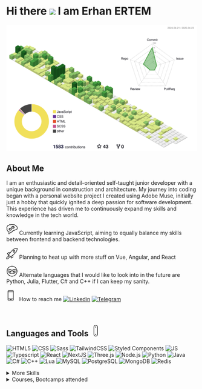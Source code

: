 <h1> Hi there <img src="https://media.giphy.com/media/hvRJCLFzcasrR4ia7z/giphy.gif" width="30px"/> I am Erhan ERTEM </h1>

![](./profile-3d-contrib/profile-green-animate.svg)



## About Me


I am an enthusiastic and detail-oriented self-taught junior developer with a unique background in construction and architecture. My journey into coding began with a personal website project I created using Adobe Muse, initially just a hobby that quickly ignited a deep passion for software development. This experience has driven me to continuously expand my skills and knowledge in the tech world.

<img src="./img/critical-thinking.gif" width="30px"/> Currently learning JavaScript, aiming to equally balance my skills between frontend and backend technologies.

<img src="./img/rocket.gif" width="30px"/> Planning to heat up with more stuff on Vue, Angular, and React

<img src="./img/nerd.gif" width="30px"/> Alternate languages that I would like to look into in the future are Python, Julia, Flutter, C# and C++ if I can keep my sanity.

<img src="./img/phonelink-ring.gif" width="30px"/> How to reach me [![Linkedin](https://img.shields.io/badge/Linkedin-D8E887?style=flat&logo=Linkedin&logoColor=grey)](https://www.linkedin.com/in/erhan-ertem-46ab361a0/) [![Telegram](https://img.shields.io/badge/Telegram-D8E887?style=flat&logo=telegram&logoColor=grey)](https://t.me/erhanertem)

&nbsp;

## Languages and Tools <img src="./img/swiss-army-knife.gif" width="30px"/>

![HTML5](https://img.shields.io/badge/Style-HTML5-informational?style=flat&logo=html5&logoColor=white&color=D8E887)
![CSS](https://img.shields.io/badge/Style-CSS-informational?style=flat&logo=css3&logoColor=white&color=D8E887)
![Sass](https://img.shields.io/badge/Style-Sass-informational?style=flat&logo=css3&logoColor=white&color=D8E887)
![TailwindCSS](https://img.shields.io/badge/CSSLib-TailwindCSS-informational?style=flat&logo=css3&logoColor=white&color=D8E887)
![Styled Components](https://img.shields.io/badge/CSSLib-Styled--Components-informational?style=flat&logo=css3&logoColor=white&color=D8E887)
![JS](https://img.shields.io/badge/Code-JavaScript-informational?style=flat&logo=JavaScript&logoColor=white&color=8CC569)
![Typescript](https://img.shields.io/badge/Code-TypeScript-informational?style=flat&logo=typescript&logoColor=white&color=8CC569)
![React](https://img.shields.io/badge/JSLib-React-informational?style=flat&logo=react&logoColor=white&color=8CC569)
![NextJS](https://img.shields.io/badge/JSFwk-Next%20js-000000?style=flat&logo=nextdotjs&logoColor=white&color=8CC569)
![Three.js](https://img.shields.io/badge/JSLib-Three.JS-informational?style=flat&logo=three.js&logoColor=white&color=8CC569)
![Node.js](https://img.shields.io/badge/RTE-Node.js-informational?style=flat&logo=Node.js&logoColor=white&color=8CC569)
![Python](https://img.shields.io/badge/Code-Python-informational?style=flat&logo=python&logoColor=white&color=FFE366)
![Java](https://img.shields.io/badge/Code-Java-informational?style=flat&logo=openjdk&logoColor=white&color=EA8C10)
![C#](https://img.shields.io/badge/Code-C%23-%23239120.svg?style=flat&logo=csharp&logoColor=white&color=66007D)
![C++](https://img.shields.io/badge/Code-C%2B%2B-00599C?style=flat&logo=c%2B%2B&logoColor=white)
![Lua](https://img.shields.io/badge/Script-Lua-informational?style=flat&logo=lua&logoColor=white)
![MySQL](https://img.shields.io/badge/SQL-MySQL-informational?style=flat&logo=mysql&logoColor=white&color=47A042)
![PostgreSQL](https://img.shields.io/badge/SQL-PostgreSQL-informational?style=flat&logo=postgresql&logoColor=white&color=47A042)
![MongoDB](https://img.shields.io/badge/NoSQL-MongoDB-informational?style=flat&logo=mongodb&logoColor=white&color=47A042)
![Redis](https://img.shields.io/badge/NoSQL-Redis-informational?style=flat&logo=redis&logoColor=white&color=47A042)


<details>
<summary>More Skills</summary>

![Handlebars](https://img.shields.io/badge/Templates-Handlebars%20js-acc4d2?style=flat&logo=handlebarsdotjs&logoColor=white&color=d68910) 
![Pug](https://img.shields.io/badge/Templates-Pug-acc4d2?style=flat&logo=pug&logoColor=white&color=d68910) 
![EJS](https://img.shields.io/badge/Templates-EJS-%23B4CA65.svg?style=flat&logo=ejs&logoColor=white&color=d68910)
![Sequelize](https://img.shields.io/badge/ORMs-Sequelize-52B0E7?style=flat&logo=Sequelize&logoColor=white&color=cdd6ba)
![Mongoose](https://img.shields.io/badge/ODMs-Mongoose-52B0E7?style=flat&logo=Sequelize&logoColor=white&color=cdd6ba)
![GitKraken](https://img.shields.io/badge/Tool-GitKraken-informational?style=flat&logo=GitKraken&logoColor=white&color=f3b745)
![Postman](https://img.shields.io/badge/Tool-Postman-informational?style=flat&logo=Postman&logoColor=white&color=f3b745)
![Insomnia](https://img.shields.io/badge/Tool-Insomnia-informational?style=flat&logo=Insomnia&logoColor=white&color=f3b745)
![Tableau](https://img.shields.io/badge/Tool-Tableau-informational?style=flat&logo=Tableau&logoColor=white&color=f3b745)
![Docker](https://img.shields.io/badge/Delivery-Docker-2CA5E0?style=flat&logo=docker&logoColor=white)
![Webpack](https://img.shields.io/badge/BuildTool-Webpack-67757e?style=flat&logo=Webpack&logoColor=white)
![Vite](https://img.shields.io/badge/BuildTool-Vite-67757e?style=flat&logo=vite&logoColor=white)
![GitHub Actions](https://img.shields.io/badge/CI|CD-GitHub_Actions-5a89a6?style=flat&logo=github-actions&logoColor=white)
![Jest](https://img.shields.io/badge/Testing-Jest-acc4d2?style=flat&logo=jest&logoColor=white)
......

</details>

<details>
<summary>Courses, Bootcamps attended</summary>

| <sub>**Course/Bootcamp**</sub>                                                                   | <sub>**Cert/Hrs**</sub>                                                                                                                                                                                                                         | <sub>**Languages/Frameworks**</sub>                                                                                                                                                                                                                                                                                                                                                                                                                                                                                                                                                                                                                                                                                                                                                                                                                                                                                                                                                                                                                                                                                                                                                                                                                                                                                                                                                                                                                                               |
| ------------------------------------------------------------------------------------------------ | ----------------------------------------------------------------------------------------------------------------------------------------------------------------------------------------------------------------------------------------------- | --------------------------------------------------------------------------------------------------------------------------------------------------------------------------------------------------------------------------------------------------------------------------------------------------------------------------------------------------------------------------------------------------------------------------------------------------------------------------------------------------------------------------------------------------------------------------------------------------------------------------------------------------------------------------------------------------------------------------------------------------------------------------------------------------------------------------------------------------------------------------------------------------------------------------------------------------------------------------------------------------------------------------------------------------------------------------------------------------------------------------------------------------------------------------------------------------------------------------------------------------------------------------------------------------------------------------------------------------------------------------------------------------------------------------------------------------------------------------------- |
| <sub>Udemy The Git & Github Bootcamp - Colt Steele</sub>                                         | [<img src="./img/order-completed.gif" width="20px" />](certs/UC-bbe975cb-7f60-45e2-ab3e-37bff7894aee.pdf)&nbsp;<sub>17hrs</sub>                                                                                                                 | ![GIT](https://img.shields.io/badge/GIT-E44C30?style=square&logo=git&logoColor=white) ![GitKraken](https://img.shields.io/badge/GitKraken-179287?style=square&logo=GitKraken&logoColor=white) ![Github](https://img.shields.io/badge/github-%2324292e.svg?style=square&logo=github&logoColor=white?alt=github)                                                                                                                                                                                                                                                                                                                                                                                                                                                                                                                                                                                                                                                                                                                                                                                                                                                                                                                                                                                                                                                                                                                                                                       |
| <sub>Udemy Build Responsive Real-World Websites with HTML and CSS - Jonas Schmedtmann</sub>      | [<img src="./img/order-completed.gif" width="20px"/>](certs/UC-42231859-8e71-4018-8d4f-be2982687920.pdf)&nbsp;<sub>37.5hrs</sub>                                                                                                                | ![HTML5](https://img.shields.io/badge/HTML5-E34F26?style=square&logo=html5&logoColor=white) ![CSS3](https://img.shields.io/badge/CSS3-1572B6?style=square&logo=css3&logoColor=white) ![JS](https://img.shields.io/badge/JavaScript-323330?style=square&logo=javascript&logoColor=F7DF1E)                                                                                                                                                                                                                                                                                                                                                                                                                                                                                                                                                                                                                                                                                                                                                                                                                                                                                                                                                                                                                                                                                                                                                                                          |
| <sub>Udemy The Complete Sass & SCSS Course From Beginner to Advanced - Joe Parys et al.</sub>    | [<img src="./img/order-completed.gif" width="20px"/>](certs/UC-a206915d-14be-41f2-abf4-99f83ecaed01.pdf)&nbsp;<sub>4hrs</sub>                                                                                                                   | ![HTML5](https://img.shields.io/badge/HTML5-E34F26?style=square&logo=html5&logoColor=white) ![CSS3](https://img.shields.io/badge/CSS3-1572B6?style=square&logo=css3&logoColor=white) ![SASS](https://img.shields.io/badge/Sass-CC6699?style=square&logo=sass&logoColor=white)                                                                                                                                                                                                                                                                                                                                                                                                                                                                                                                                                                                                                                                                                                                                                                                                                                                                                                                                                                                                                                                                                                                                                                                                     |
| <sub>Udemy SASS - The Complete SASS Course (CSS Preprocessor) - Code and Create et al.</sub>     | [<img src="./img/order-completed.gif" width="20px"/>](certs/UC-05f33c9a-ead2-4e80-8c0d-3fe2d2010257.pdf)&nbsp;<sub>6hrs</sub>                                                                                                                   | ![HTML5](https://img.shields.io/badge/HTML5-E34F26?style=square&logo=html5&logoColor=white) ![CSS3](https://img.shields.io/badge/CSS3-1572B6?style=square&logo=css3&logoColor=white) ![SASS](https://img.shields.io/badge/Sass-CC6699?style=square&logo=sass&logoColor=white)                                                                                                                                                                                                                                                                                                                                                                                                                                                                                                                                                                                                                                                                                                                                                                                                                                                                                                                                                                                                                                                                                                                                                                                                     |
| <sub>Udemy Advanced CSS and Sass Flexbox, Grid, Animations and More! - Jonas Schmedtmann</sub>   | [<img src="./img/order-completed.gif" width="20px"/>](certs/UC-92f64af6-4763-47f3-b0dc-e4f1b4bc044a.pdf)&nbsp;<sub>28hrs</sub>                                                                                                                  | ![HTML5](https://img.shields.io/badge/HTML5-E34F26?style=square&logo=html5&logoColor=white) ![CSS3](https://img.shields.io/badge/CSS3-1572B6?style=square&logo=css3&logoColor=white) ![SASS](https://img.shields.io/badge/Sass-CC6699?style=square&logo=sass&logoColor=white)                                                                                                                                                                                                                                                                                                                                                                                                                                                                                                                                                                                                                                                                                                                                                                                                                                                                                                                                                                                                                                                                                                                                                                                                     |
| <sub>Udemy Node.js, Express, MongoDB & More The Complete Bootcamp 2023 - Jonas Schmedtmann</sub> | [<img src="./img/order-completed.gif" width="20px"/>](certs/UC-dc1a6d3f-9e3f-4ab9-b566-1d1857f0dbc9.pdf)&nbsp;<sub>42hrs</sub>                                                                                                                  | ![MongoDB](https://img.shields.io/badge/MongoDB-4EA94B?style=square&logo=mongodb&logoColor=white) ![NodeJS](https://img.shields.io/badge/Node.js-339933?style=square&logo=nodedotjs&logoColor=white) ![JS](https://img.shields.io/badge/JavaScript-323330?style=square&logo=javascript&logoColor=F7DF1E) ![ExpressJs](https://img.shields.io/badge/Express.js-000000?style=square&logo=express&logoColor=white) ![Postman](https://img.shields.io/badge/Postman-FF6C37?style=flat&logo=Postman&logoColor=white) ![Pug](https://img.shields.io/badge/Pug-E3C29B?styleflat&logo=pug&logoColor=black)                                                                                                                                                                                                                                                                                                                                                                                                                                                                                                                                                                                                                                                                                                                                                                                                                                                                              |
| <sub>Udemy The Complete JavaScript Course 2022 From Zero to Expert! - Jonas Schmedtmann</sub>    | [<img src="./img/order-completed.gif" width="20px"/>](certs/UC-a836571e-74af-4785-b2f9-e70fa023ddf1.pdf)&nbsp;<sub>69hrs</sub>                                                                                                                  | ![JS](https://img.shields.io/badge/JavaScript-323330?style=square&logo=javascript&logoColor=F7DF1E)                                                                                                                                                                                                                                                                                                                                                                                                                                                                                                                                                                                                                                                                                                                                                                                                                                                                                                                                                                                                                                                                                                                                                                                                                                                                                                                                                                               |
| <sub>Udemy Crash Course Build a Full-Stack Web App in a Weekend! - Jonas Schmedtmann</sub>       | [<img src="./img/order-completed.gif" width="20px"/>](certs/UC-5cee2194-cb64-4945-a534-cee939d8d827.pdf)&nbsp;<sub>12.5hrs</sub>                                                                                                                | ![HTML5](https://img.shields.io/badge/HTML5-E34F26?style=square&logo=html5&logoColor=white) ![CSS3](https://img.shields.io/badge/CSS3-1572B6?style=square&logo=css3&logoColor=white) ![JS](https://img.shields.io/badge/JavaScript-323330?style=square&logo=javascript&logoColor=F7DF1E) ![React](https://img.shields.io/badge/React-20232A?style=square&logo=react&logoColor=61DAF) ![Supabase](https://img.shields.io/badge/Supabase-181818?style=square&logo=supabase&logoColor)                                                                                                                                                                                                                                                                                                                                                                                                                                                                                                                                                                                                                                                                                                                                                                                                                                                                                                                                                                                               |
| <sub>Udemy The Ultimate MySQL Bootcamp Go from SQL Beginner to Expert v1/v2 - Colt Steele</sub>  | [<img src="./img/order-completed.gif" width="20px"/>](certs/UC-8d3c187f-e970-4961-a3d2-260f40c23a3e_v1.pdf) [<img src="./img/order-completed.gif" width="20px"/>](certs/UC-8d3c187f-e970-4961-a3d2-260f40c23a3e_v2.pdf)&nbsp;<sub>37.5hrs</sub> | ![mySQL](https://img.shields.io/badge/MySQL-005C84?style=square&logo=mysql&logoColor=white) ![JS](https://img.shields.io/badge/JavaScript-323330?style=square&logo=javascript&logoColor=F7DF1E) ![ExpressJs](https://img.shields.io/badge/Express.js-000000?style=square&logo=express&logoColor=white) ![HTML5](https://img.shields.io/badge/HTML5-E34F26?style=square&logo=html5&logoColor=white) ![CSS3](https://img.shields.io/badge/CSS3-1572B6?style=square&logo=css3&logoColor=white)                                                                                                                                                                                                                                                                                                                                                                                                                                                                                                                                                                                                                                                                                                                                                                                                                                                                                                                                                                                       |
| <sub>Udemy SQL and PostgreSQL: The Complete Developer's Guide - Stephen Grider</sub>             | [<img src="./img/order-completed.gif" width="20px"/>](certs/UC-089865e6-a8d4-4cbe-aa05-12ddffe1a292.pdf)&nbsp;<sub>22hrs</sub>                                                                                                                  | ![PostgreSQL](https://img.shields.io/badge/PostgreSQL-316192?style=square&logo=postgresql&logoColor=white)                                                                                                                                                                                                                                                                                                                                                                                                                                                                                                                                                                                                                                                                                                                                                                                                                                                                                                                                                                                                                                                                                                                                                                                                                                                                                                                                                                        |
| <sub>Udemy Mastering Regular Expressions in JavaScript - Steven Hancock</sub>                    | [<img src="./img/order-completed.gif" width="20px"/>](certs/UC-4bbaaf83-4ba2-497f-8f9f-2f8afdff747c.pdf)&nbsp;<sub>5.5hrs</sub>                                                                                                                 | ![JS](https://img.shields.io/badge/JavaScript-323330?style=square&logo=javascript&logoColor=F7DF1E)                                                                                                                                                                                                                                                                                                                                                                                                                                                                                                                                                                                                                                                                                                                                                                                                                                                                                                                                                                                                                                                                                                                                                                                                                                                                                                                                                                               |
| <sub>Udemy Advanced SQL Bootcamp - Jose Portilla</sub>                                           | [<img src="./img/order-completed.gif" width="20px"/>](certs/UC-ee3fc077-7520-405d-818e-9b3c34b5b373.pdf)&nbsp;<sub>10.5hrs</sub>                                                                                                                | ![PostgreSQL](https://img.shields.io/badge/PostgreSQL-316192?style=square&logo=postgresql&logoColor=white)                                                                                                                                                                                                                                                                                                                                                                                                                                                                                                                                                                                                                                                                                                                                                                                                                                                                                                                                                                                                                                                                                                                                                                                                                                                                                                                                                                        |
| <sub>Udemy Learn SQL +Security(pen) testing from Scratch - Rahul Shetty</sub>                    | [<img src="./img/order-completed.gif" width="20px"/>](certs/UC-0e19e741-5929-4048-9e16-2d5a994daccb.pdf)&nbsp;<sub>13.5hrs</sub>                                                                                                                | ![mySQL](https://img.shields.io/badge/MySQL-005C84?style=square&logo=mysql&logoColor=white)                                                                                                                                                                                                                                                                                                                                                                                                                                                                                                                                                                                                                                                                                                                                                                                                                                                                                                                                                                                                                                                                                                                                                                                                                                                                                                                                                                                       |
| <sub>Udemy SQL–MySQL Complete Master Bootcamp Beginner to Expert 2023 - Donatus Obomighie</sub>  | [<img src="./img/order-completed.gif" width="20px"/>](certs/UC-81bc0f5a-d1bd-4434-8624-0f2245fc23bc.pdf)&nbsp;<sub>20.5hrs</sub>                                                                                                                | ![mySQL](https://img.shields.io/badge/MySQL-005C84?style=square&logo=mysql&logoColor=white) ![Python](https://img.shields.io/badge/Python-FFD43B?style=square&logo=python&logoColor=blue) ![Jupyter](https://img.shields.io/badge/Jupyter-F37626.svg?style=square&logo=Jupyter&logoColor=white)                                                                                                                                                                                                                                                                                                                                                                                                                                                                                                                                                                                                                                                                                                                                                                                                                                                                                                                                                                                                                                                                                                                                                                                   |
| <sub>Udemy MongoDB - The Complete Developer's Guide 2023 - Maximilian Schwarzmüller</sub>        | [<img src="./img/order-completed.gif" width="20px"/>](certs/UC-e5fb0dd7-8e91-4a02-a75e-d54de4d62522.pdf)&nbsp;<sub>17.5hrs</sub>                                                                                                                | ![MongoDB](https://img.shields.io/badge/MongoDB-4EA94B?style=square&logo=mongodb&logoColor=white)                                                                                                                                                                                                                                                                                                                                                                                                                                                                                                                                                                                                                                                                                                                                                                                                                                                                                                                                                                                                                                                                                                                                                                                                                                                                                                                                                                                 |
| <sub>Udemy Mastering TypeScript 2023 Edition - Colt Steele</sub>                                 | [<img src="./img/order-completed.gif" width="20px"/>](certs/UC-9c5919de-1128-444c-b3a3-69eb20e86da3.pdf)&nbsp;<sub>10.5hrs</sub>                                                                                                                | ![Typescript](https://img.shields.io/badge/TypeScript-007ACC?style=square&logo=typescript&logoColor=white) ![React](https://img.shields.io/badge/React-20232A?style=square&logo=react&logoColor=61DAF) ![Webpack](https://img.shields.io/badge/Webpack-8DD6F9?style=square&logo=Webpack&logoColor=black)                                                                                                                                                                                                                                                                                                                                                                                                                                                                                                                                                                                                                                                                                                                                                                                                                                                                                                                                                                                                                                                                                                                                                                          |
| <sub>Udemy Modern React with Redux 2023 - Stephen Grider</sub>                                   | [<img src="./img/order-completed.gif" width="20px"/>](certs/UC-951153c5-ea10-487a-8234-a3cde84dc48d.pdf)&nbsp;<sub>37.5hrs</sub>                                                                                                                | ![React](https://img.shields.io/badge/React-20232A?style=square&logo=react&logoColor=61DAF) ![Redux](https://img.shields.io/badge/Redux-593D88?style=square&logo=redux&logoColor=white) ![Bulma](https://img.shields.io/badge/Bulma-00D1B2?style=square&logo=Bulma&logoColor=white) ![TailwindCSS](https://img.shields.io/badge/Tailwind_CSS-%2338B2AC.svg?style=square&logo=tailwind-css&logoColor=white)                                                                                                                                                                                                                                                                                                                                                                                                                                                                                                                                                                                                                                                                                                                                                                                                                                                                                                                                                                                                                                                                        |
| <sub>Udemy Tailwind CSS From Scratch Learn By Building Projects - Brad Traversy</sub>            | [<img src="./img/order-completed.gif" width="20px"/>](certs/UC-0875dc7b-184e-41f4-9bfb-c0b34fa98c01.pdf)&nbsp;<sub>12.5hrs</sub>                                                                                                                | ![JS](https://img.shields.io/badge/JavaScript-323330?style=square&logo=javascript&logoColor=F7DF1E) ![TailwindCSS](https://img.shields.io/badge/Tailwind_CSS-%2338B2AC.svg?style=square&logo=tailwind-css&logoColor=white)                                                                                                                                                                                                                                                                                                                                                                                                                                                                                                                                                                                                                                                                                                                                                                                                                                                                                                                                                                                                                                                                                                                                                                                                                                                        |
| <sub>Udemy The Complete Java Development Bootcamp - Rayan Slim</sub>                             | [<img src="./img/order-completed.gif" width="20px"/>](certs/UC-9f4431e9-08bf-476d-b0dc-6c4a56c0fd0b.pdf)&nbsp;<sub>32hrs</sub>                                                                                                                  | ![Java](https://img.shields.io/badge/Java-ED8B00?style=square&logo=openjdk&logoColor=white)                                                                                                                                                                                                                                                                                                                                                                                                                                                                                                                                                                                                                                                                                                                                                                                                                                                                                                                                                                                                                                                                                                                                                                                                                                                                                                                                                                                       |
| <sub>Udemy One Week Python - Colt Steele</sub>                                                   | [<img src="./img/order-completed.gif" width="20px"/>](certs/UC-cced269b-85a4-47e5-a8e8-559a4f907e50.pdf)&nbsp;<sub>14.5hrs</sub>                                                                                                                | ![Python](https://img.shields.io/badge/Python-FFD43B?style=square&logo=python&logoColor=blue)                                                                                                                                                                                                                                                                                                                                                                                                                                                                                                                                                                                                                                                                                                                                                                                                                                                                                                                                                                                                                                                                                                                                                                                                                                                                                                                                                                                     |
| <sub>Udemy Webpack 5 and Vite - OnlyKiosk Tech</sub>                                             | [<img src="./img/order-completed.gif" width="20px"/>](certs/UC-80465f0a-27c4-4d81-8375-d2d4b613976a.pdf)&nbsp;<sub>4.5hrs</sub>                                                                                                                 | ![Webpack](https://img.shields.io/badge/Webpack-8DD6F9?style=square&logo=Webpack&logoColor=black) ![Vite](https://img.shields.io/badge/Vite-B73BFE?style=square&logo=vite&logoColor=FFD62E)                                                                                                                                                                                                                                                                                                                                                                                                                                                                                                                                                                                                                                                                                                                                                                                                                                                                                                                                                                                                                                                                                                                                                                                                                                                                                       |
| <sub>Udemy JavaScript Pro: Mastering Advanced Concepts and Techniques - Colt Steele</sub>        | [<img src="./img/order-completed.gif" width="20px"/>](certs/UC-e01e137d-6cb9-4e56-bc01-f4bd63364e06.pdf)&nbsp;<sub>19hrs</sub>                                                                                                                  | ![JS](https://img.shields.io/badge/JavaScript-323330?style=square&logo=javascript&logoColor=F7DF1E)                                                                                                                                                                                                                                                                                                                                                                                                                                                                                                                                                                                                                                                                                                                                                                                                                                                                                                                                                                                                                                                                                                                                                                                                                                                                                                                                                                               |
| <sub>Udemy Complete NodeJS Developer (GraphQL, MongoDB, + more) - Andrei Neagoie</sub>           | [<img src="./img/order-completed.gif" width="20px"/>](certs/UC-269824b3-f5ea-4320-9700-7a1649649034.pdf)&nbsp;<sub>46.5hrs</sub>                                                                                                                | ![JS](https://img.shields.io/badge/JavaScript-323330?style=square&logo=javascript&logoColor=F7DF1E) ![NodeJS](https://img.shields.io/badge/Node.js-339933?style=square&logo=nodedotjs&logoColor=white) ![Deno](https://img.shields.io/badge/Deno-464647?style=square&logo=deno&logoColor=white) ![ExpressJs](https://img.shields.io/badge/Express.js-000000?style=square&logo=express&logoColor=white) ![GraphQL](https://img.shields.io/badge/GraphQl-E10098?style=square&logo=graphql&logoColor=white) ![React](https://img.shields.io/badge/React-20232A?style=square&logo=react&logoColor=61DAF) ![Insomnia](https://img.shields.io/badge/Insomnia-5849be?style=square&logo=Insomnia&logoColor=white) ![Postman](https://img.shields.io/badge/Postman-FF6C37?style=flat&logo=Postman&logoColor=white) ![Handlebars](https://img.shields.io/badge/Handlebars%20js-f0772b?style=square&logo=handlebarsdotjs&logoColor=black) ![Jest](https://img.shields.io/badge/Jest-C21325?style=square&logo=jest&logoColor=white) ![Docker](https://img.shields.io/badge/Docker-2CA5E0?style=square&logo=docker&logoColor=white) ![Github Actions](https://img.shields.io/badge/GitHub_Actions-2088FF?style=square&logo=github-actions&logoColor=white) ![Apollo GraphQL](https://img.shields.io/badge/Apollo%20GraphQL-311C87?&style=square&logo=Apollo%20GraphQL&logoColor=white) ![Socket.io](https://img.shields.io/badge/Socket.io-010101?style=square&logo=Socket.io&logoColor=white) |
| <sub>Udemy Docker Bootcamp: Conquer Docker with Real-World Projects - Rayan Slim</sub>           | [<img src="./img/order-completed.gif" width="20px"/>](certs/UC-7689f5e0-dad7-412a-a1c1-50639784706c.pdf)&nbsp;<sub>5hrs</sub>                                                                                                                   | ![Docker](https://img.shields.io/badge/Docker-2CA5E0?style=square&logo=docker&logoColor=white)                                                                                                                                                                                                                                                                                                                                                                                                                                                                                                                                                                                                                                                                                                                                                                                                                                                                                                                                                                                                                                                                                                                                                                                                                                                                                                                                                                             |
| <sub>Udemy HTMX The Practical Guide - Maximilian Schwarzmüller</sub>                             | [<img src="./img/order-completed.gif" width="20px"/>](certs/UC-c7719a41-2c03-4054-ac3b-555a8e75fe77.pdf)&nbsp;<sub>4hrs</sub>                                                                                                                   | ![HTMX](https://img.shields.io/badge/%3C/%3E%20htmx-3D72D7?style=square&logo=mysl&logoColor=white)                                                                                                                                                                                                                                                                                                                                                                                                                                                                                                                                                                                                                                                                                                                                                                                                                                                                                                                                                                                                                                                                                                                                                                                                                                                                                                                                                                                |
| <sub>Udemy Understanding TypeScript - Maximilian Schwarzmüller</sub>                             | [<img src="./img/order-completed.gif" width="20px"/>](certs/UC-d669048b-d870-424a-81a1-fd1a44879c54.pdf)&nbsp;<sub>15hrs</sub>                                                                                                                  | ![Typescript](https://img.shields.io/badge/TypeScript-007ACC?style=square&logo=typescript&logoColor=white) ![React](https://img.shields.io/badge/React-20232A?style=square&logo=react&logoColor=61DAF) ![Webpack](https://img.shields.io/badge/Webpack-8DD6F9?style=square&logo=Webpack&logoColor=black) ![NodeJS](https://img.shields.io/badge/Node.js-339933?style=square&logo=nodedotjs&logoColor=white)                                                                                                                                                                                                                                                                                                                                                                                                                                                                                                                                                                                                                                                                                                                                                                                                                                                                                                                                                                                                                                                                       |
| <sub>Udemy Typescript The Complete Developer's Guide - Stephen Grider</sub>                      | [<img src="./img/order-completed.gif" width="20px"/>](certs/UC-d0887c50-d2ca-4252-a5a3-160a49eb4801.pdf)&nbsp;<sub>27.5hrs</sub>                                                                                                                | ![Typescript](https://img.shields.io/badge/TypeScript-007ACC?style=square&logo=typescript&logoColor=white) ![React](https://img.shields.io/badge/React-20232A?style=square&logo=react&logoColor=61DAF) ![Redux](https://img.shields.io/badge/Redux-593D88?style=square&logo=redux&logoColor=white) ![NodeJS](https://img.shields.io/badge/Node.js-339933?style=square&logo=nodedotjs&logoColor=white) ![ExpressJs](https://img.shields.io/badge/Express.js-000000?style=square&logo=express&logoColor=white)                                                                                                                                                                                                                                                                                                                                                                                                                                                                                                                                                                                                                                                                                                                                                                                                                                                                                                                                                                      |
| <sub>Udemy Learn C++ for Game Development - Stephen Ulibarri</sub>                               | [<img src="./img/order-completed.gif" width="20px"/>](certs/UC-8ed648c9-b4b4-4688-b4e2-cb0933768867.pdf)&nbsp;<sub>12.5hrs</sub>                                                                                                                | ![C++](https://img.shields.io/badge/C%2B%2B-00599C?style=square&logo=c%2B%2B&logoColor=white)                                                                                                                                                                                                                                                                                                                                                                                                                                                                                                                                                                                                                                                                                                                                                                                                                                                                                                                                                                                                                                                                                                                                                                                                                                                                                                                                                                                     |
| <sub>Udemy React & TypeScript The Practical Guide - Maximilian Schwarzmüller</sub>               | [<img src="./img/order-completed.gif" width="20px"/>](certs/UC-1b216934-67a9-4742-b3fe-f3aa67c819cc.pdf)&nbsp;<sub>7.5hrs</sub>                                                                                                                 | ![Typescript](https://img.shields.io/badge/TypeScript-007ACC?style=square&logo=typescript&logoColor=white) ![React](https://img.shields.io/badge/React-20232A?style=square&logo=react&logoColor=61DAF) ![Redux](https://img.shields.io/badge/Redux-593D88?style=square&logo=redux&logoColor=white)                                                                                                                                                                                                                                                                                                                                                                                                                                                                                                                                                                                                                                                                                                                                                                                                                                                                                                                                                                                                                                                                                                                                                                                |
| <sub>Udemy Code Faster with AI: ChatGPT, GitHub Copilot, Tabnine & More - Ardit Sulce</sub>      | [<img src="./img/order-completed.gif" width="20px"/>](certs/UC-91516bf1-8c51-49f7-b5fa-5fcbaa0bd03f.pdf)&nbsp;<sub>2.5hrs</sub>                                                                                                                 | ![ChatGPT](https://img.shields.io/badge/ChatGPT-74aa9c?style=square&logo=openai&logoColor=white)                                                                                                                                                                                                                                                                                                                                                                                                                                                                                                                                                                                                                                                                                                                                                                                                                                                                                                                                                                                                                                                                                                                                                                                                                                                                                                                                                                                  |
| <sub>Udemy Modern JavaScript From The Beginning - Brad Traversy</sub>                            | [<img src="./img/order-completed.gif" width="20px"/>](certs/UC-64a861f7-64e6-4c70-bde2-5d78b1e7aaf6.pdf)&nbsp;<sub>36.5hrs</sub>                                                                                                                       | ![JS](https://img.shields.io/badge/JavaScript-323330?style=square&logo=javascript&logoColor=F7DF1E) ![Jest](https://img.shields.io/badge/Jest-C21325?style=square&logo=jest&logoColor=white) ![Webpack](https://img.shields.io/badge/Webpack-8DD6F9?style=square&logo=Webpack&logoColor=black) ![NodeJS](https://img.shields.io/badge/Node.js-339933?style=square&logo=nodedotjs&logoColor=white) ![Postman](https://img.shields.io/badge/Postman-FF6C37?style=flat&logo=Postman&logoColor=white) ![MongoDB](https://img.shields.io/badge/MongoDB-%234ea94b.svg?style=square&logo=mongodb&logoColor=white)                                                                                                                                                                                                                                                                                                                                                                                                                                                                                                                                                                                                                                                                                                                                                                                                                                                                        |
| <sub>Udemy Redis: The complete Developer's Guide - Stephen Grider</sub>              | [<img src="./img/order-completed.gif" width="20px"/>](certs/UC-6bd5e552-ae39-44a8-90d5-0b2210a601e7.pdf)&nbsp;<sub>15.5hrs</sub>                                                                                                                         | ![Redis](https://img.shields.io/badge/Redis-%23DD0031.svg?style=square&logo=redis&logoColor=white) ![Lua](https://img.shields.io/badge/Lua-%232C2D72.svg?style=square&logo=lua&logoColor=white)                                                                                                                                                                                                                                                                                                                                                                                                                                                                                                                                                                                                                                                                                                                                                                                                                                                                                                                                                                                                                                                                                                                                                                                                                                                                                                                                                                                    |
| <sub>Udemy The Ultimate React Course 2024: React, Redux & More - Jonas Schmedtmann</sub>         | [<img src="./img/order-completed.gif" width="20px"/>](certs/UC-f3514fdb-0846-4fd7-b688-c077c8533e56.pdf)&nbsp;<sub>84hrs</sub>                                                                                                                         | ![JS](https://img.shields.io/badge/JavaScript-323330?style=square&logo=javascript&logoColor=F7DF1E) ![React](https://img.shields.io/badge/React-20232A?style=square&logo=react&logoColor=61DAF) ![Redux](https://img.shields.io/badge/Redux-593D88?style=square&logo=redux&logoColor=white) ![Styled Components](https://img.shields.io/badge/styled--components-DB7093?style=square&logo=styled-components&logoColor=white) ![TailwindCSS](https://img.shields.io/badge/Tailwind_CSS-%2338B2AC.svg?style=square&logo=tailwind-css&logoColor=white) ![React Router](https://img.shields.io/badge/React_Router-CA4245?style=square&logo=react-router&logoColor=white) ![React Query](https://img.shields.io/badge/React_Query-FF4154?style=square&logo=ReactQuery&logoColor=white) ![React Hook Form](https://img.shields.io/badge/React%20Hook%20Form-%23EC5990.svg?style=square&logo=reacthookform&logoColor=white) ![Vite](https://img.shields.io/badge/Vite-B73BFE?style=square&logo=vite&logoColor=FFD62E) ![NextJS](https://img.shields.io/badge/Next%20js-000000?style=square&logo=nextdotjs&logoColor=white)                                                                                                                                                                                                                                                                                                                                                                                                                                                                    |
| <sub>Udemy NodeJS - The Complete Guide (MVC, REST APIs, GraphQL, Deno) - Maximilian Schwarzmüller</sub>             | ![Progress](https://geps.dev/progress/75)<br />[<img src="./img/hourglass.gif" width="20px"/>](#)&nbsp;<sub>40.5hrs</sub>                                                                                                                         | ![JS](https://img.shields.io/badge/JavaScript-323330?style=square&logo=javascript&logoColor=F7DF1E) ![NodeJS](https://img.shields.io/badge/Node.js-339933?style=square&logo=nodedotjs&logoColor=white) ![ExpressJs](https://img.shields.io/badge/Express.js-000000?style=square&logo=express&logoColor=white) ![Handlebars](https://img.shields.io/badge/Handlebars%20js-f0772b?style=square&logo=handlebarsdotjs&logoColor=black) ![Pug](https://img.shields.io/badge/Pug-E3C29B?styleflat&logo=pug&logoColor=black) ![EJS](https://img.shields.io/badge/EJS-%23B4CA65.svg?styleflat&logo=ejs&logoColor=black) ![mySQL](https://img.shields.io/badge/MySQL-005C84?style=square&logo=mysql&logoColor=white) ![Sequelize](https://img.shields.io/badge/Sequelize-52B0E7?style=square&logo=Sequelize&logoColor=white) ![MongoDB](https://img.shields.io/badge/MongoDB-%234ea94b.svg?style=square&logo=mongodb&logoColor=white) ![Mongoose](https://img.shields.io/badge/Mongoose-52B0E7?style=square&logo=Sequelize&logoColor=white&color=7a2f2d)                                                                                                                                                                                                                                                                                                                                                                                                                                                                                                                                                                                                                                                                                                                                                                                                                                                                                                                                                                                                                                                                                                                                                                                                                                                                                                                                                                            |
| <sub>Udemy JavaScript Algorithms and Data Structures Masterclass - Colt Steele</sub>             | ![Progress](https://geps.dev/progress/40)<br />[<img src="./img/hourglass.gif" width="20px"/>](#)&nbsp;<sub>22hrs</sub>                                                                                                                         | ![JS](https://img.shields.io/badge/JavaScript-323330?style=square&logo=javascript&logoColor=F7DF1E)                                                                                                                                                                                                                                                                                                                                                                                                                                                                                                                                                                                                                                                                                                                                                                                                                                                                                                                                                                                                                                                                                                                                                                                                                                                                                                                                                                               |
| <sub>Udemy Ultimate C# Masterclass for 2023 - Krystyna Ślusarczyk</sub>                          | ![Progress](https://geps.dev/progress/50)<br />[<img src="./img/hourglass.gif" width="20px"/>](#)<sub>40hrs</sub>                                                                                                                               | ![C#](https://img.shields.io/badge/C%23-%23239120.svg?style=square&logo=csharp&logoColor=white) ![.Net](https://img.shields.io/badge/.NET-5C2D91?style=square&logo=.net&logoColor=white)                                                                                                                                                                                                                                                                                                                                                                                                                                                                                                                                                                                                                                                                                                                                                                                                                                                                                                                                                                                                                                                                                                                                                                                                                                                                                          |
| <sub>Three.JS Journey - Bruno Simon</sub>                                                        | ![Progress](https://geps.dev/progress/32)<br />[<img src="./img/hourglass.gif" width="20px"/>](#)&nbsp;<sub>70.2hrs</sub>                                                                                                                       | ![Three.JS](https://img.shields.io/badge/ThreeJs-black?style=square&logo=three.js&logoColor=white) ![Green Sock](https://img.shields.io/badge/Green%20Sock-339933?style=square&logo=greensock&logoColor=white) ![React](https://img.shields.io/badge/React-20232A?style=square&logo=react&logoColor=61DAF) ![Vite](https://img.shields.io/badge/Vite-B73BFE?style=square&logo=vite&logoColor=FFD62E) ![Blender](https://img.shields.io/badge/blender-%23F5792A.svg?style=square&logo=blender&logoColor=white)                                                                                                                                                                                                                                                                                                                                                                                                                                                                                                                                                                                                                                                                                                                                                                                                                                                                                                                                                                     |
| <sub>Udemy Beginning C++ Programming - From Beginner to Beyond - Tim Buchalka</sub>              | ![Progress](https://geps.dev/progress/20)<br />[<img src="./img/hourglass.gif" width="20px"/>](#)&nbsp;<sub>46hrs</sub>                                                                                                                         | ![C++](https://img.shields.io/badge/C%2B%2B-00599C?style=square&logo=c%2B%2B&logoColor=white)                                                                                                                                                                                                                                                                                                                                                                                                                                                                                                                                                                                                                                                                                                                                                                                                                                                                                                                                                                                                                                                                                                                                                                                                                                                                                                                                                                                     |
| <sub>Udemy Programming with Julia - Dr. İlker Arslan</sub>              | ![Progress](https://geps.dev/progress/80)<br />[<img src="./img/hourglass.gif" width="20px"/>](#)&nbsp;<sub>10hrs</sub>                                                                                                                         | ![Julia](https://img.shields.io/badge/Julia-9558B2?style=square&logo=julia&logoColor=white)                                                                                                                                                                                                                                                                                                                                                                                                                                                                                                                                                                                                                                                                                                                                                                                                                                                                                                                                                                                                                                                                                                                                                                                                                                                                                                                                                                                     |

</details>
